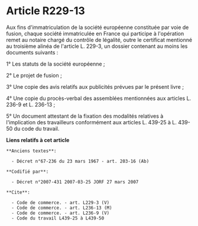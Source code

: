 # Article R229-13

Aux fins d'immatriculation de la société européenne constituée par voie de fusion, chaque société immatriculée en France qui
participe à l'opération remet au notaire chargé du contrôle de légalité, outre le certificat mentionné au troisième alinéa de
l'article L. 229-3, un dossier contenant au moins les documents suivants :

1° Les statuts de la société européenne ;

2° Le projet de fusion ;

3° Une copie des avis relatifs aux publicités prévues par le présent livre ;

4° Une copie du procès-verbal des assemblées mentionnées aux articles L. 236-9 et L. 236-13 ;

5° Un document attestant de la fixation des modalités relatives à l'implication des travailleurs conformément aux articles L.
439-25 à L. 439-50 du code du travail.

**Liens relatifs à cet article**

	**Anciens textes**:

	  - Décret n°67-236 du 23 mars 1967 - art. 203-16 (Ab)

	**Codifié par**:

	  - Décret n°2007-431 2007-03-25 JORF 27 mars 2007

	**Cite**:

	  - Code de commerce. - art. L229-3 (V)
	  - Code de commerce. - art. L236-13 (M)
	  - Code de commerce. - art. L236-9 (V)
	  - Code du travail L439-25 à L439-50
